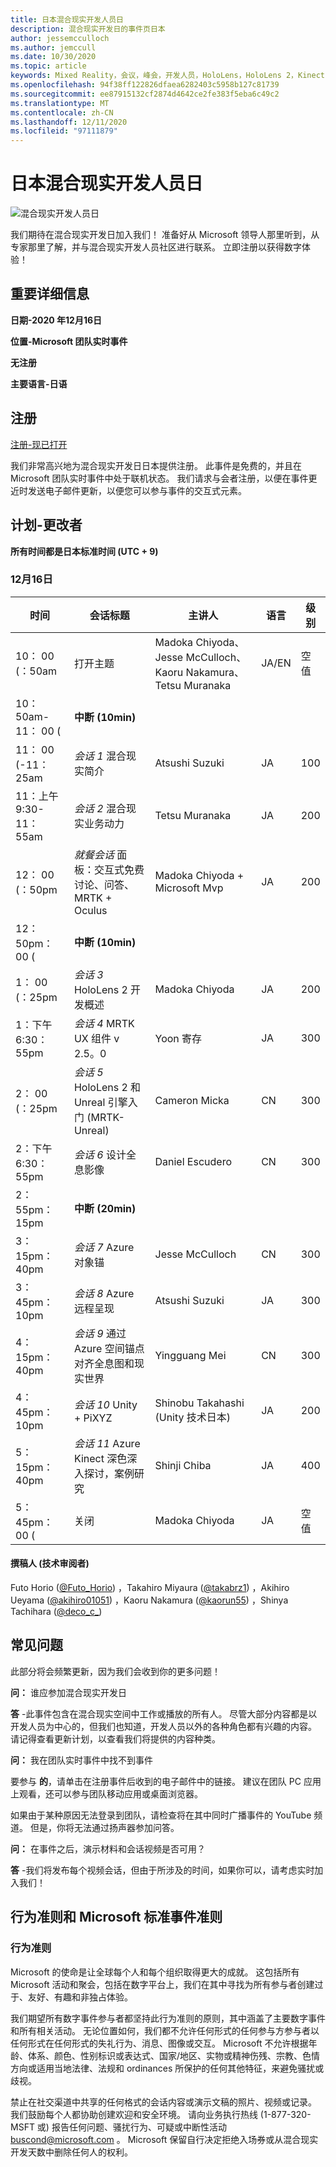 ```yaml
---
title: 日本混合现实开发人员日
description: 混合现实开发日的事件页日本
author: jessemcculloch
ms.author: jemccull
ms.date: 10/30/2020
ms.topic: article
keywords: Mixed Reality，会议，峰会，开发人员，HoloLens，HoloLens 2，Kinect
ms.openlocfilehash: 94f38ff122826dfaea6282403c5958b127c81739
ms.sourcegitcommit: ee87915132cf2874d4642ce2fe383f5eba6c49c2
ms.translationtype: MT
ms.contentlocale: zh-CN
ms.lasthandoff: 12/11/2020
ms.locfileid: "97111879"
---
```

# <a name="mixed-reality-dev-days-japan"></a>日本混合现实开发人员日

![混合现实开发人员日](images/MRDD/MRDevDaysJapanBanner.png)

我们期待在混合现实开发日加入我们！ 准备好从 Microsoft 领导人那里听到，从专家那里了解，并与混合现实开发人员社区进行联系。 立即注册以获得数字体验！

## <a name="important-details"></a>重要详细信息

**日期-2020 年12月16日**

**位置-Microsoft 团队实时事件**

**无注册**

**主要语言-日语**

## <a name="registration"></a>注册

[注册-现已打开](https://mixedrealityprod.microsoftcrmportals.com/event/sessions?id=MR_Dev_Days_Japan864059683)

我们非常高兴地为混合现实开发日日本提供注册。  此事件是免费的，并且在 Microsoft 团队实时事件中处于联机状态。  我们请求与会者注册，以便在事件更近时发送电子邮件更新，以便您可以参与事件的交互式元素。

## <a name="schedule---subject-to-change"></a>计划-更改者

**所有时间都是日本标准时间 (UTC + 9)** 



### <a name="december-16th"></a>12月16日
|**时间**|**会话标题**|**主讲人**|**语言**|**级别**|
|---------|---------|---------|---------|---------|
|10： 00 (：50am|打开主题|Madoka Chiyoda、Jesse McCulloch、Kaoru Nakamura、Tetsu Muranaka|JA/EN|空值|
|10： 50am-11： 00 (|**中断 (10min)**||||
|11： 00 (-11：25am|*会话 1* 混合现实简介|Atsushi Suzuki|JA|100|
|11：上午 9:30-11：55am|*会话 2* 混合现实业务动力|Tetsu Muranaka|JA|200|
|12： 00 (：50pm|*就餐会话* 面板：交互式免费讨论、问答、MRTK + Oculus|Madoka Chiyoda + Microsoft Mvp|JA|200|
|12：50pm： 00 (|**中断 (10min)**||||
|1： 00 (：25pm|*会话 3* HoloLens 2 开发概述|Madoka Chiyoda|JA|200|
|1：下午6:30：55pm|*会话 4* MRTK UX 组件 v 2.5。0|Yoon 寄存|JA|300|
|2： 00 (：25pm|*会话 5* HoloLens 2 和 Unreal 引擎入门 (MRTK-Unreal) |Cameron Micka|CN|300|
|2：下午6:30：55pm|*会话 6* 设计全息影像|Daniel Escudero|CN|300|
|2：55pm：15pm|**中断 (20min)**||||
|3：15pm：40pm|*会话 7* Azure 对象锚|Jesse McCulloch|CN|300|
|3：45pm：10pm|*会话 8* Azure 远程呈现|Atsushi Suzuki|JA|300|
|4：15pm：40pm|*会话 9* 通过 Azure 空间锚点对齐全息图和现实世界|Yingguang Mei|CN|300|
|4：45pm：10pm|*会话 10* Unity + PiXYZ|Shinobu Takahashi (Unity 技术日本) |JA|200|
|5：15pm：40pm|*会话 11* Azure Kinect 深色深入探讨，案例研究|Shinji Chiba|JA|400|
|5：45pm： 00 (|关闭|Madoka Chiyoda|JA|空值|

#### <a name="contributors-technical-reviewers-for-the-subtitles"></a>撰稿人 (技术审阅者) 

Futo Horio ([@Futo_Horio](https://twitter.com/Futo_Horio)) ，Takahiro Miyaura ([@takabrz1](https://twitter.com/takabrz1)) ，Akihiro Ueyama ([@akihiro01051](https://twitter.com/akihiro01051)) ，Kaoru Nakamura ([@kaorun55](https://twitter.com/kaorun55)) ，Shinya Tachihara ([@deco_c_](https://twitter.com/deco_c_)) 

## <a name="frequently-asked-questions"></a>常见问题
此部分将会频繁更新，因为我们会收到你的更多问题！

**问：** 谁应参加混合现实开发日

**答** -此事件包含在混合现实空间中工作或播放的所有人。 尽管大部分内容都是以开发人员为中心的，但我们也知道，开发人员以外的各种角色都有兴趣的内容。 请记得查看更新计划，以查看我们将提供的内容种类。  

**问：** 我在团队实时事件中找不到事件

要参与 **的**，请单击在注册事件后收到的电子邮件中的链接。 建议在团队 PC 应用上观看，还可以参与团队移动应用或桌面浏览器。

如果由于某种原因无法登录到团队，请检查将在其中同时广播事件的 YouTube 频道。 但是，你将无法通过扬声器参加问答。

**问：** 在事件之后，演示材料和会话视频是否可用？

**答** -我们将发布每个视频会话，但由于所涉及的时间，如果你可以，请考虑实时加入我们！

<!--  
**Q** -  
**A** -  
  
**Q** -  
**A** -  
  
**Q** -  
**A** -  
-->

## <a name="code-of-conduct-and-microsoft-standard-event-guidelines"></a>行为准则和 Microsoft 标准事件准则

### <a name="code-of-conduct"></a>行为准则 

Microsoft 的使命是让全球每个人和每个组织取得更大的成就。 这包括所有 Microsoft 活动和聚会，包括在数字平台上，我们在其中寻找为所有参与者创建过于、友好、有趣和非独占体验。

我们期望所有数字事件参与者都坚持此行为准则的原则，其中涵盖了主要数字事件和所有相关活动。 无论位置如何，我们都不允许任何形式的任何参与方参与者以任何形式在任何形式的失礼行为、消息、图像或交互。 Microsoft 不允许根据年龄、体系、颜色、性别标识或表达式、国家/地区、实物或精神伤残、宗教、色情方向或适用当地法律、法规和 ordinances 所保护的任何其他特征，来避免骚扰或歧视。  

禁止在社交渠道中共享的任何格式的会话内容或演示文稿的照片、视频或记录。 我们鼓励每个人都协助创建欢迎和安全环境。 请向业务执行热线 (1-877-320-MSFT 或) 报告任何问题、骚扰行为、可疑或中断性活动 [buscond@microsoft.com](mailto:buscond@microsoft.com) 。 Microsoft 保留自行决定拒绝入场券或从混合现实开发天数中删除任何人的权利。 
